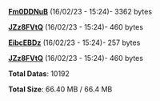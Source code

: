 [**Fm0DDNuB**](/data/Fm0DDNuB.txt) (16/02/23 - 15:24)- 3362 bytes

[**JZz8FVtQ**](/data/JZz8FVtQ.txt) (16/02/23 - 15:24)- 460 bytes

[**EibcEBDz**](/data/EibcEBDz.txt) (16/02/23 - 15:24)- 257 bytes

[**JZz8FVtQ**](/data/JZz8FVtQ.txt) (16/02/23 - 15:24)- 460 bytes

**Total Datas**: 10192

**Total Size**: 66.40 MB / 66.4 MB